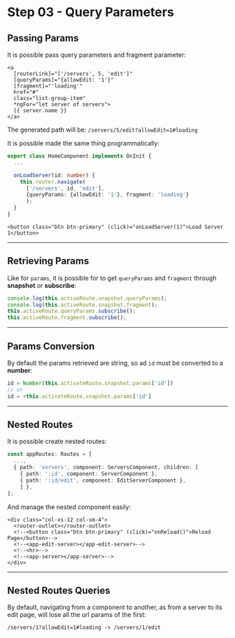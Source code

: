 # Step 03 - Query Parameters

## Passing Params

It is possible pass query parameters and fragment parameter:

```angular2html
<a
  [routerLink]="['/servers', 5, 'edit']"
  [queryParams]="{allowEdit: '1'}"
  [fragment]="'loading'"
  href="#"
  class="list-group-item"
  *ngFor="let server of servers">
  {{ server.name }}
</a>
```
The generated path will be: `/servers/5/edit?allowEdit=1#loading`

It is possible made the same thing programmatically:

```typescript
export class HomeComponent implements OnInit {
  ...

  onLoadServer(id: number) {
    this.router.navigate(
      ['/servers', id, 'edit'],
      {queryParams: {allowEdit: '1'}, fragment: 'loading'}
      );
  }
}
```

```angular2html
<button class="btn btn-primary" (click)="onLoadServer(1)">Load Server 1</button>
```
---

## Retrieving Params

Like for `params`, it is possible for to get `queryParams` and `fragment` through **snapshot** or **subscribe**:

```typescript
console.log(this.activeRoute.snapshot.queryParams);
console.log(this.activeRoute.snapshot.fragment);
this.activeRoute.queryParams.subscribe();
this.activeRoute.fragment.subscribe();
```

---

## Params Conversion

By default the params retrieved are string, so ad `id` must be converted to a **number**:

```typescript
id = Number(this.activateRoute.snapshot.params['id'])
// or
id = +this.activateRoute.snapshot.params['id']
```

---

## Nested Routes

It is possible create nested routes:

```typescript
const appRoutes: Routes = [
  ...,
  { path: 'servers', component: ServersComponent, children: [
    { path: ':id', component: ServerComponent },
    { path: ':id/edit', component: EditServerComponent },
    ] },
];
```
And manage the nested component easily:

```angular2html
<div class="col-xs-12 col-sm-4">
  <router-outlet></router-outlet>
  <!--<button class="btn btn-primary" (click)="onReload()">Reload Page</button>-->
  <!--<app-edit-server></app-edit-server>-->
  <!--<hr>-->
  <!--<app-server></app-server>-->
</div>
```

---

## Nested Routes Queries

By default, navigating from a component to another, as from a server to its edit page, will lose all the url params of the first:

```
/servers/1?allowEdit=1#loading -> /servers/1/edit
```

